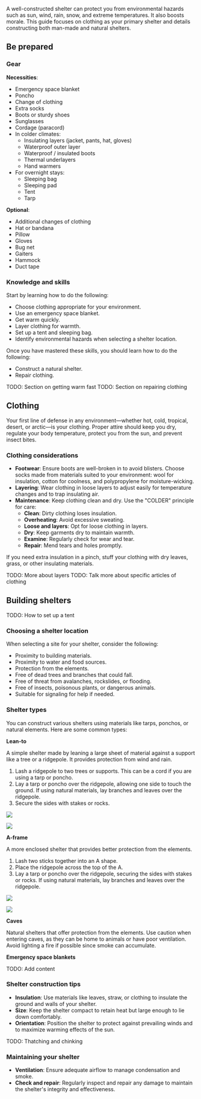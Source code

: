 A well-constructed shelter can protect you from environmental hazards such as sun, wind, rain, snow, and extreme temperatures. It also boosts morale. This guide focuses on clothing as your primary shelter and details constructing both man-made and natural shelters.

## Be prepared

### Gear

**Necessities**:
- Emergency space blanket
- Poncho
- Change of clothing
- Extra socks
- Boots or sturdy shoes
- Sunglasses
- Cordage (paracord)
- In colder climates:
  - Insulating layers (jacket, pants, hat, gloves)
  - Waterproof outer layer
  - Waterproof / insulated boots
  - Thermal underlayers
  - Hand warmers
- For overnight stays:
  - Sleeping bag
  - Sleeping pad
  - Tent
  - Tarp

**Optional**:
- Additional changes of clothing
- Hat or bandana
- Pillow
- Gloves
- Bug net
- Gaiters
- Hammock
- Duct tape

### Knowledge and skills

Start by learning how to do the following:
- Choose clothing appropriate for your environment.
- Use an emergency space blanket.
- Get warm quickly.
- Layer clothing for warmth.
- Set up a tent and sleeping bag.
- Identify environmental hazards when selecting a shelter location.

Once you have mastered these skills, you should learn how to do the following:
- Construct a natural shelter.
- Repair clothing.

TODO: Section on getting warm fast
TODO: Section on repairing clothing

## Clothing

Your first line of defense in any environment—whether hot, cold, tropical, desert, or arctic—is your clothing. Proper attire should keep you dry, regulate your body temperature, protect you from the sun, and prevent insect bites.

### Clothing considerations

- **Footwear**: Ensure boots are well-broken in to avoid blisters. Choose socks made from materials suited to your environment: wool for insulation, cotton for coolness, and polypropylene for moisture-wicking.
- **Layering**: Wear clothing in loose layers to adjust easily for temperature changes and to trap insulating air.
- **Maintenance**: Keep clothing clean and dry. Use the "COLDER" principle for care:
  - **Clean**: Dirty clothing loses insulation.
  - **Overheating**: Avoid excessive sweating.
  - **Loose and layers**: Opt for loose clothing in layers.
  - **Dry**: Keep garments dry to maintain warmth.
  - **Examine**: Regularly check for wear and tear.
  - **Repair**: Mend tears and holes promptly.

If you need extra insulation in a pinch, stuff your clothing with dry leaves, grass, or other insulating materials.

TODO: More about layers
TODO: Talk more about specific articles of clothing

## Building shelters
TODO: How to set up a tent

### Choosing a shelter location

When selecting a site for your shelter, consider the following:
- Proximity to building materials.
- Proximity to water and food sources.
- Protection from the elements.
- Free of dead trees and branches that could fall.
- Free of threat from avalanches, rockslides, or flooding.
- Free of insects, poisonous plants, or dangerous animals.
- Suitable for signaling for help if needed.

### Shelter types

You can construct various shelters using materials like tarps, ponchos, or natural elements. Here are some common types:

**Lean-to**

A simple shelter made by leaning a large sheet of material against a support like a tree or a ridgepole. It provides protection from wind and rain. 

1. Lash a ridgepole to two trees or supports. This can be a cord if you are using a tarp or poncho.
2. Lay a tarp or poncho over the ridgepole, allowing one side to touch the ground. If using natural materials, lay branches and leaves over the ridgepole.
3. Secure the sides with stakes or rocks.

![](file:///android_asset/survival_guide/68.webp)

![](file:///android_asset/survival_guide/76.webp)

**A-frame**

A more enclosed shelter that provides better protection from the elements.

1. Lash two sticks together into an A shape.
2. Place the ridgepole across the top of the A.
3. Lay a tarp or poncho over the ridgepole, securing the sides with stakes or rocks. If using natural materials, lay branches and leaves over the ridgepole.

![](file:///android_asset/survival_guide/72.webp)

![](file:///android_asset/survival_guide/79.webp)

**Caves**

Natural shelters that offer protection from the elements. Use caution when entering caves, as they can be home to animals or have poor ventilation. Avoid lighting a fire if possible since smoke can accumulate.

**Emergency space blankets**

TODO: Add content

### Shelter construction tips

- **Insulation**: Use materials like leaves, straw, or clothing to insulate the ground and walls of your shelter.
- **Size**: Keep the shelter compact to retain heat but large enough to lie down comfortably.
- **Orientation**: Position the shelter to protect against prevailing winds and to maximize warming effects of the sun.

TODO: Thatching and chinking

### Maintaining your shelter

- **Ventilation**: Ensure adequate airflow to manage condensation and smoke.
- **Check and repair**: Regularly inspect and repair any damage to maintain the shelter's integrity and effectiveness.